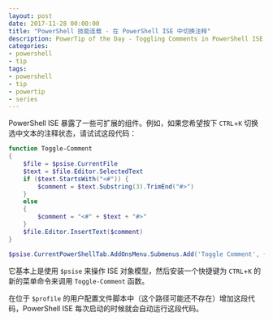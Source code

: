 ```yaml
---
layout: post
date: 2017-11-28 00:00:00
title: "PowerShell 技能连载 - 在 PowerShell ISE 中切换注释"
description: PowerTip of the Day - Toggling Comments in PowerShell ISE
categories:
- powershell
- tip
tags:
- powershell
- tip
- powertip
- series
---
```

PowerShell ISE 暴露了一些可扩展的组件。例如，如果您希望按下 `CTRL`+`K` 切换选中文本的注释状态，请试试这段代码：

```powershell
function Toggle-Comment
{
    $file = $psise.CurrentFile
    $text = $file.Editor.SelectedText
    if ($text.StartsWith("<#")) {
        $comment = $text.Substring(3).TrimEnd("#>")
    }
    else
    {
        $comment = "<#" + $text + "#>"
    }
    $file.Editor.InsertText($comment)
}

$psise.CurrentPowerShellTab.AddOnsMenu.Submenus.Add('Toggle Comment', { Toggle-Comment }, 'CTRL+K')
```

它基本上是使用 `$psise` 来操作 ISE 对象模型，然后安装一个快捷键为 `CTRL`+`K` 的新的菜单命令来调用 `Toggle-Comment` 函数。

在位于 `$profile` 的用户配置文件脚本中（这个路径可能还不存在）增加这段代码，PowerShell ISE 每次启动的时候就会自动运行这段代码。

<!--本文国际来源：[Toggling Comments in PowerShell ISE](http://community.idera.com/powershell/powertips/b/tips/posts/toggling-comments-in-powershell-ise)-->
